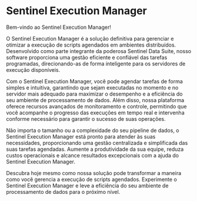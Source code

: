 # Sentinel Execution Manager



Bem-vindo ao Sentinel Execution Manager!

O Sentinel Execution Manager é a solução definitiva para gerenciar e otimizar a execução de scripts agendados em ambientes distribuídos. Desenvolvido como parte integrante da poderosa Sentinel Data Suite, nosso software proporciona uma gestão eficiente e confiável das tarefas programadas, direcionando-as de forma inteligente para os servidores de execução disponíveis.

Com o Sentinel Execution Manager, você pode agendar tarefas de forma simples e intuitiva, garantindo que sejam executadas no momento e no servidor mais adequado para maximizar o desempenho e a eficiência do seu ambiente de processamento de dados. Além disso, nossa plataforma oferece recursos avançados de monitoramento e controle, permitindo que você acompanhe o progresso das execuções em tempo real e intervenha conforme necessário para garantir o sucesso de suas operações.

Não importa o tamanho ou a complexidade do seu pipeline de dados, o Sentinel Execution Manager está pronto para atender às suas necessidades, proporcionando uma gestão centralizada e simplificada das suas tarefas agendadas. Aumente a produtividade da sua equipe, reduza custos operacionais e alcance resultados excepcionais com a ajuda do Sentinel Execution Manager.

Descubra hoje mesmo como nossa solução pode transformar a maneira como você gerencia a execução de scripts agendados. Experimente o Sentinel Execution Manager e leve a eficiência do seu ambiente de processamento de dados para o próximo nível.